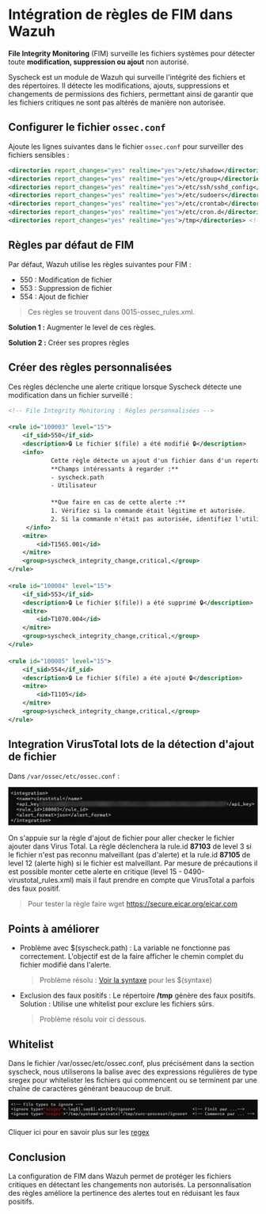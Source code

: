 # Intégration de règles de FIM dans Wazuh

**File Integrity Monitoring** (FIM) surveille les fichiers systèmes pour détecter toute **modification, suppression ou ajout** non autorisé.

Syscheck est un module de Wazuh qui surveille l'intégrité des fichiers et des répertoires. Il détecte les modifications, ajouts, suppressions et changements de permissions des fichiers, permettant ainsi de garantir que les fichiers critiques ne sont pas altérés de manière non autorisée.

## Configurer le fichier `ossec.conf`

Ajoute les lignes suivantes dans le fichier `ossec.conf` pour surveiller des fichiers sensibles :

```xml
<directories report_changes="yes" realtime="yes">/etc/shadow</directories>
<directories report_changes="yes" realtime="yes">/etc/group</directories>
<directories report_changes="yes" realtime="yes">/etc/ssh/sshd_config</directories>
<directories report_changes="yes" realtime="yes">/etc/sudoers</directories>
<directories report_changes="yes" realtime="yes">/etc/crontab</directories>
<directories report_changes="yes" realtime="yes">/etc/cron.d</directories>
<directories report_changes="yes" realtime="yes">/tmp</directories> <!--Attention aux Faux positif-->
```

## Règles par défaut de FIM
Par défaut, Wazuh utilise les règles suivantes pour FIM :
- 550 : Modification de fichier
- 553 : Suppression de fichier
- 554 : Ajout de fichier
  
> Ces règles se trouvent dans 0015-ossec_rules.xml.

**Solution 1 :** Augmenter le level de ces règles.

**Solution 2 :** Créer ses propres règles

## Créer des règles personnalisées

Ces règles déclenche une alerte critique lorsque Syscheck détecte une modification dans un fichier surveillé : 

```xml
<!-- File Integrity Monitoring : Règles personnalisées -->

<rule id="100003" level="15">
    <if_sid>550</if_sid>
    <description>🔒 Le fichier $(file) a été modifié 🔒</description>
    <info>
            Cette règle détecte un ajout d'un fichier dans d'un repertoire sensible.
            **Champs intéressants à regarder :**
            - syscheck.path
            - Utilisateur 
            
            **Que faire en cas de cette alerte :**
            1. Vérifiez si la commande était légitime et autorisée.
            2. Si la commande n'était pas autorisée, identifiez l'utilisateur et le processus responsable.
     </info>
    <mitre>
        <id>T1565.001</id>
    </mitre>
    <group>syscheck_integrity_change,critical,</group>
</rule>

<rule id="100004" level="15">
    <if_sid>553</if_sid>
    <description>🔒 Le fichier $(file)) a été supprimé 🔒</description>
    <mitre>
        <id>T1070.004</id>
    </mitre>
    <group>syscheck_integrity_change,critical,</group>
</rule>

<rule id="100005" level="15">
    <if_sid>554</if_sid>
    <description>🔒 Le fichier $(file) a été ajouté 🔒</description>
    <mitre>
        <id>T1105</id>
    </mitre>
    <group>syscheck_integrity_change,critical,</group>
</rule>
```

##  Integration VirusTotal lots de la détection d'ajout de fichier 

Dans `/var/ossec/etc/ossec.conf` : 

![Virustotal](/assets/virustotal.png)

On s'appuie sur la règle d'ajout de fichier pour aller checker le fichier ajouter dans Virus Total. La règle déclenchera la rule.id **87103** de level 3 si le fichier n'est pas reconnu malveillant (pas d'alerte) et la rule.id **87105** de level 12 (alerte high) si le fichier est malveillant. Par mesure de précautions il est possible monter cette alerte en critique (level 15 - 0490-virustotal_rules.xml) mais il faut prendre en compte que VirusTotal a parfois des faux positif. 

> Pour tester la règle faire wget https://secure.eicar.org/eicar.com

## Points à améliorer
- Problème avec $(syscheck.path) : La variable ne fonctionne pas correctement. L'objectif est de la faire afficher le chemin complet du fichier modifié dans l'alerte.
  > Problème résolu : [Voir la syntaxe](https://documentation.wazuh.com/current/user-manual/capabilities/file-integrity/creating-custom-fim-rules.html) pour les $(syntaxe)
- Exclusion des faux positifs : Le répertoire **/tmp** génère des faux positifs. Solution : Utilise une whitelist pour exclure les fichiers sûrs.
  > Problème résolu voir ci dessous.

## Whitelist
Dans le fichier /var/ossec/etc/ossec.conf, plus précisément dans la section syscheck, nous utiliserons la balise <ignore> avec des expressions régulières de type sregex pour whitelister les fichiers qui commencent ou se terminent par une chaîne de caractères générant beaucoup de bruit.

![ignore](/assets/ignore.png)

 Cliquer ici pour en savoir plus sur les [regex]()

## Conclusion
La configuration de FIM dans Wazuh permet de protéger les fichiers critiques en détectant les changements non autorisés. La personnalisation des règles améliore la pertinence des alertes tout en réduisant les faux positifs.
